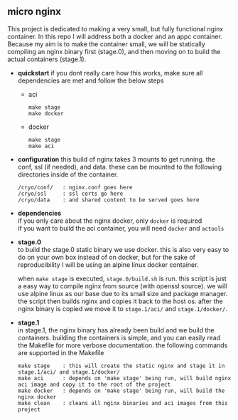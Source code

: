 micro nginx
-----------

This project is dedicated to making a very small, but fully functional nginx container.
In this repo I will address both a docker and an appc container. Because my aim is to make the
container small, we will be statically compiling an nginx binary first (stage.0), and then moving
on to build the actual containers (stage.1).

- **quickstart**
  if you dont really care how this works, make sure all dependencies are met and follow the below steps
  - aci
    ```
    make stage
    make docker
    ```

  - docker
    ```
    make stage
    make aci
    ```

- **configuration**
  this build of nginx takes 3 mounts to get running. the conf, ssl (if needed), and data.
  these can be mounted to the following directories inside of the container.
  ```
  /cryo/conf/   : nginx.conf goes here
  /cryo/ssl     : ssl certs go here
  /cryo/data    : and shared content to be served goes here
  ```

- **dependencies**  
  if you only care about the nginx docker, only `docker` is required  
  if you want to build the aci container, you will need `docker` and `actools`

- **stage.0**  
  to build the stage.0 static binary we use docker. this is also very easy to do on your own box
  instead of on docker, but for the sake of reproducibility I will be using an alpine linux docker container.

  when `make stage` is executed, `stage.0/build.sh` is run. this script is just a easy way to compile
  nginx from source (with openssl source). we will use alpine linux as our base due to its small size and
  package manager. the script then builds nginx and copies it back to the host os. after the nginx binary is
  copied we move it to `stage.1/aci/` and `stage.1/docker/`.

- **stage.1**  
  in stage.1, the nginx binary has already been build and we build the containers. building the containers is
  simple, and you can easily read the Makefile for more verbose documentation. the following commands
  are supported in the Makefile

  ```
  make stage    : this will create the static nginx and stage it in stage.1/aci/ and stage.1/docker/
  make aci      : depends on 'make stage' being run, will build nginx aci image and copy it to the root of the project
  make docker   : depends on 'make stage' being run, will build the nginx docker
  make clean    : cleans all nginx binaries and aci images from this project
  ```
